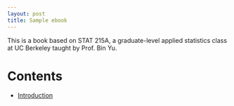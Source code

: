 ```yaml
---
layout: post
title: Sample ebook
---
```


This is a book based on STAT 215A, a graduate-level applied statistics class at UC Berkeley taught by Prof. Bin Yu.



# Contents #

* [Introduction][intro]

[intro]: introduction.html 


